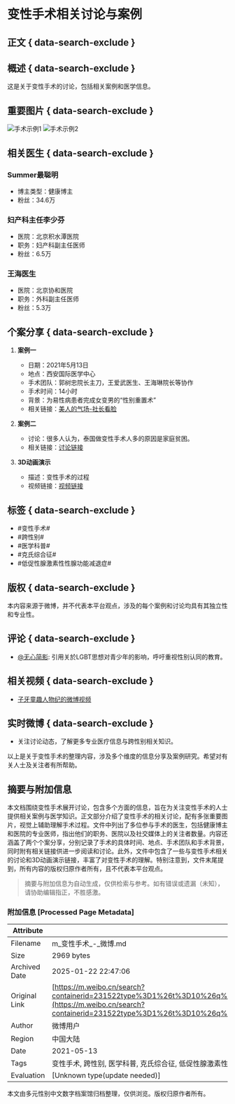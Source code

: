 # 变性手术相关讨论与案例

## 正文 { data-search-exclude }


## 概述 { data-search-exclude }
这是关于变性手术的讨论，包括相关案例和医学信息。

## 重要图片 { data-search-exclude }
![手术示例1](https://wx2.sinaimg.cn/orj480/72053c12ly1hwv5z2px70j20u00u00v3.jpg)
![手术示例2](https://wx1.sinaimg.cn/orj360/d3ceb626gy1hj9nbdrvkbj20sg0zdwj9.jpg)

## 相关医生 { data-search-exclude }
### Summer最聪明
- 博主类型：健康博主
- 粉丝：34.6万

### 妇产科主任李少芬
- 医院：北京积水潭医院
- 职务：妇产科副主任医师
- 粉丝：6.5万

### 王海医生
- 医院：北京协和医院
- 职务：外科副主任医师
- 粉丝：5.3万

## 个案分享 { data-search-exclude }
1. **案例一**
   - 日期：2021年5月13日
   - 地点：西安国际医学中心
   - 手术团队：郭树忠院长主刀，王爱武医生、王海琳院长等协作
   - 手术时间：14小时
   - 背景：为易性病患者完成女变男的“性别重置术”
   - 相关链接：[美人的气场-社长看脸](https://m.weibo.cn/search?containerid=231522type%3D1%26t%3D10%26q%3D%23%E7%BE%8E%E4%BA%BA%E7%9A%84%E6%B0%94%E5%9C%BA-%E7%A4%BE%E9%95%BF%E7%9C%8B%E8%84%B8%23&extparam=%23%E7%BE%8E%E4%BA%BA%E7%9A%84%E6%B0%94%E5%9C%BA-%E7%A4%BE%E9%95%BF%E7%9C%8B%E8%84%B8%23&luicode=10000011&lfid=231522type%3D1%26t%3D10%26q%3D%23%E5%8F%98%E6%80%A7%E6%89%8B%E6%9C%AF%23&featurecode=20000180.Sau+T)

2. **案例二**
   - 讨论：很多人认为，泰国做变性手术人多的原因是家庭贫困。
   - 相关链接：[讨论链接](https://m.weibo.cn/search?containerid=231522type%3D1%26t%3D10%26q%3D%23%E5%8F%98%E6%80%A7%E6%89%8B%E6%9C%AF%23&isnewpage=1&luicode=10000011&lfid=231522type%3D1%26t%3D10%26q%3D%23%E5%8F%98%E6%80%A7%E6%89%8B%E6%9C%AF%23&featurecode=20000180.Sau+T)

3. **3D动画演示**
   - 描述：变性手术的过程
   - 视频链接：[视频链接](https://video.weibo.com/show?fid=1034:4962109071753254)

## 标签 { data-search-exclude }
- #变性手术#
- #跨性别#
- #医学科普#
- #克氏综合征#
- #低促性腺激素性性腺功能减退症#

## 版权 { data-search-exclude }
本内容来源于微博，并不代表本平台观点，涉及的每个案例和讨论均具有其独立性和专业性。

## 评论 { data-search-exclude }
- [@无心简影](https://m.weibo.cn/u/5564927603?luicode=10000011&lfid=231522type%3D1%26t%3D10%26q%3D%23%E5%8F%98%E6%80%A7%E6%89%8B%E6%9C%AF%23&featurecode=20000180.Sau+T): 引用关於LGBT思想对青少年的影响，呼吁重视性别认同的教育。

## 相关视频 { data-search-exclude }
- [子牙童趣人物纪的微博视频](https://video.weibo.com/show?fid=1034:4998100658356246)

## 实时微博 { data-search-exclude }
- 关注讨论动态，了解更多专业医疗信息与跨性别相关知识。

以上是关于变性手术的整理内容，涉及多个维度的信息分享及案例研究。希望对有关人士及关注者有所帮助。
<!-- tcd_original_link https://m.weibo.cn/search?containerid=231522type%3D1%26t%3D10%26q%3D%23%E5%8F%98%E6%80%A7%E6%89%8B%E6%9C%AF%23&isnewpage=1&luicode=10000011&lfid=1005051610341495&featurecode=20000180.Sau+T -->


## 摘要与附加信息

<!-- tcd_abstract -->
本文档围绕变性手术展开讨论，包含多个方面的信息，旨在为关注变性手术的人士提供相关案例与医学知识。正文部分介绍了变性手术的相关讨论，配有多张重要图片，视觉上辅助理解手术过程。文件中列出了多位参与手术的医生，包括健康博主和医院的专业医师，指出他们的职务、医院以及社交媒体上的关注者数量。内容还涵盖了两个个案分享，分别记录了手术的具体时间、地点、手术团队和手术背景，同时附有相关链接供进一步阅读和讨论。此外，文件中包含了一些与变性手术相关的讨论和3D动画演示链接，丰富了对变性手术的理解。特别注意到，文件末尾提到，所有内容的版权归原作者所有，且不代表本平台观点。
<!-- tcd_abstract_end -->

> 摘要与附加信息为自动生成，仅供检索与参考。如有错误或遗漏（未知），请协助编辑指正，不胜感激。

### 附加信息 [Processed Page Metadata]

| Attribute       | Value                                  |
|-----------------|----------------------------------------|
| Filename        | m_变性手术_-_微博.md                             |
| Size            | 2969 bytes                           |
| Archived Date   | 2025-01-22 22:47:06                             |
| Original Link   | [https://m.weibo.cn/search?containerid=231522type%3D1%26t%3D10%26q%3D%23%E5%8F%98%E6%80%A7%E6%89%8B%E6%9C%AF%23&isnewpage=1&luicode=10000011&lfid=1005051610341495&featurecode=20000180.Sau+T](https://m.weibo.cn/search?containerid=231522type%3D1%26t%3D10%26q%3D%23%E5%8F%98%E6%80%A7%E6%89%8B%E6%9C%AF%23&isnewpage=1&luicode=10000011&lfid=1005051610341495&featurecode=20000180.Sau+T)                       |
| Author          | 微博用户                               |
| Region          | 中国大陆                               |
| Date            | 2021-05-13                                 |
| Tags            | 变性手术, 跨性别, 医学科普, 克氏综合征, 低促性腺激素性性腺功能减退症, 个案分享, 医疗资源, 讨论案例, 3D动画, 医学信息                                 |
| Evaluation            | [Unknown type(update needed)]                                 |
<!-- tcd_table_end -->

本文由多元性别中文数字档案馆归档整理，仅供浏览。版权归原作者所有。
